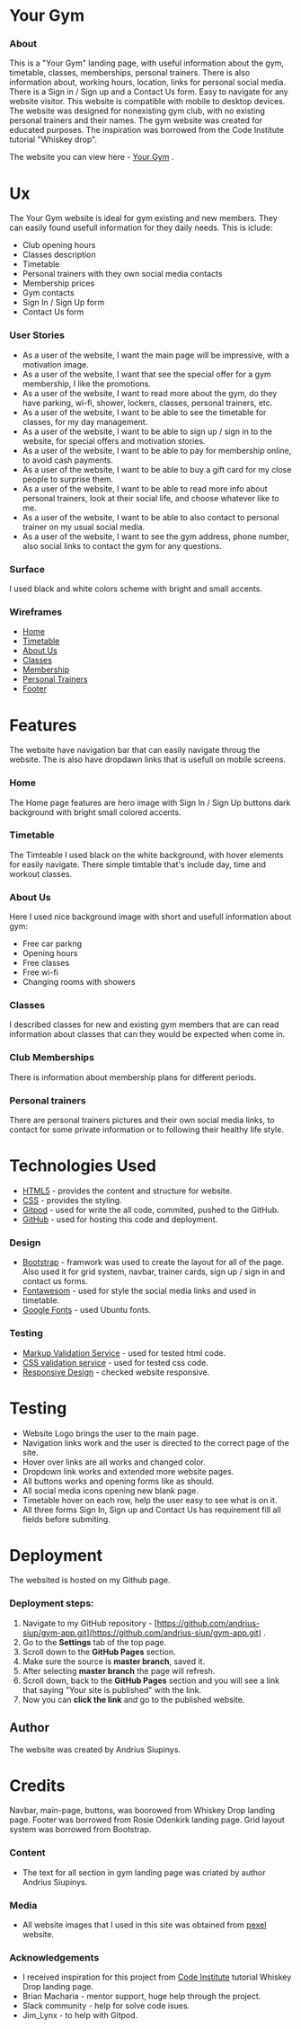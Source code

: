 
# Your Gym

 ### About 

This is a "Your Gym" landing page,  with useful information 
 about the gym, timetable, classes, memberships, personal trainers. 
 There is also information about, working hours, location, links for personal social media. There is a Sign in / Sign up and a Contact Us form. 
 Easy to navigate for any website visitor. This website is compatible with mobile to desktop devices. The website was designed for nonexisting gym club,
  with no existing personal trainers and their names. The gym website was created for educated purposes. The inspiration was borrowed from the Code Institute tutorial "Whiskey drop".

The website you can view here - [Your Gym](https://andrius-siup.github.io/gym-app/) .

 # Ux

 The Your Gym website is ideal for gym existing  and new members. They can easily 
 found usefull information for they daily needs. This is iclude:

 * Club opening hours
 * Classes description
 * Timetable
 * Personal trainers with they own social media contacts
 * Membership prices
 * Gym contacts
 * Sign In / Sign Up form 
 * Contact Us form

 ### User Stories

 * As a user of the website, I want the main page will be impressive, with a motivation image.
 * As a user of the website, I want that see the special offer for a gym membership, I like the promotions.
 * As a user of the website, I want to read more about the gym, do they have parking, wi-fi, shower, lockers, classes, personal trainers, etc.
 * As a user of the website, I want to be able to see the timetable for classes, for my day management.
 * As a user of the website, I want to be able to sign up / sign in to the website, for special offers and motivation stories.
 * As a user of the website, I want to be able to pay for membership online, to avoid cash payments.
 * As a user of the website, I want to be able to buy a gift card for my close people to surprise them.
 * As a user of the website, I want to be able to read more info about personal trainers, look at their social life, and choose whatever like to me.
 * As a user of the website, I want to be able to also contact to personal trainer on my usual social media.
 * As a user of the website, I want to see the gym address, phone number, also social links to contact the gym for any questions.


### Surface

I used black and white colors scheme 
with bright and small accents.

### Wireframes

* [Home](assets/images/home-wireframe.jpg)
* [Timetable](assets/images/timetable-wireframe.jpg)
* [About Us](assets/images/about-wireframe.jpg)
* [Classes](assets/images/classes-wireframe.jpg)
* [Membership](assets/images/membership-wireframe.jpg)
* [Personal Trainers](assets/images/personal-trainer-wireframe.jpg)
* [Footer](assets/images/footer-wireframe.jpg)


 # Features
 The website have navigation bar that can easily navigate throug the website. The is also have
 dropdawn links that is usefull on mobile screens.

### Home

The Home page features are hero image with Sign In / Sign Up buttons dark background with bright small colored accents.

### Timetable

The Timteable I used black on the white background, with hover elements for easily navigate. There simple timtable that's include day, time and workout classes.

### About Us

Here I used nice background image with short and usefull information about gym:

* Free car parkng
* Opening hours
* Free classes
* Free wi-fi
* Changing rooms with showers

### Classes 

I described classes for new and existing gym members that are can read information about classes that can they would be expected when come in.

### Club Memberships

There is information about membership plans for different periods.

### Personal trainers

There are personal trainers pictures and their own social media links, to contact for some private information or to following their healthy life style.  

#  Technologies Used

* [HTML5](https://en.wikipedia.org/wiki/HTML5) - provides the content and structure for website.
* [CSS](https://en.wikipedia.org/wiki/CSS) - provides the styling.
* [Gitpod](https://www.gitpod.io/) - used for write the all code, commited, pushed to the GitHub.
* [GitHub](https://github.com/) - used for hosting this code and deployment.

### Design

* [Bootstrap](https://getbootstrap.com/) - framwork was used to create the layout for all of the page. Also used it for grid system, 
navbar, trainer cards, sign up / sign in and contact us forms.
* [Fontawesom](https://fontawesome.com/) - used for style the social media links and used in timetable.
* [Google Fonts](https://fonts.google.com/) - used Ubuntu fonts.

### Testing

* [Markup Validation Service](https://validator.w3.org/) - used for tested html code.
* [CSS validation service](https://jigsaw.w3.org/css-validator/) - used for tested css code.
* [Responsive Design](http://ami.responsivedesign.is/#) - checked website responsive.

# Testing

* Website Logo brings the user to the main page.
* Navigation links work and the user is directed to the correct page of the site. 
* Hover over links are all works and changed color.
* Dropdown link works and extended more website pages.
* All buttons works and opening forms like as should.
* All social media icons opening new blank page.
* Timetable hover on each row, help the user easy to see what is on it.
* All three forms Sign In, Sign up and Contact Us has requirement fill all fields before submiting.



# Deployment

The websited is hosted on my Github page.

### Deployment steps:
1. Navigate to my GitHub repository - [https://github.com/andrius-siup/gym-app.git](https://github.com/andrius-siup/gym-app.git) . 
1. Go to the **Settings** tab of the top page.
1. Scroll down to the **GitHub Pages** section.
1. Make sure the source is **master branch**, saved it.
1. After selecting **master branch** the page will refresh.
1. Scroll down, back to the **GitHub Pages** section and you will see a link that saying "Your site is published" with the link.
1. Now you can **click the link** and go to the published website.


## Author

The website was created by Andrius Siupinys.

# Credits
Navbar, main-page, buttons,  was boorowed from Whiskey Drop landing page.
Footer was borrowed from Rosie Odenkirk landing page.
Grid layout system was borrowed from Bootstrap.




### Content

* The text for all section in gym landing page was criated by author Andrius Siupinys.

### Media 

* All website images that I used in this site was obtained from [pexel](https://www.pexels.com/) website. 

### Acknowledgements

* I received inspiration for this project from [Code Institute](https://codeinstitute.net/) tutorial Whiskey Drop landing page.
* Brian Macharia - mentor support, huge help through the project.
* Slack community - help for solve code isues.
* Jim_Lynx - to help with Gitpod.